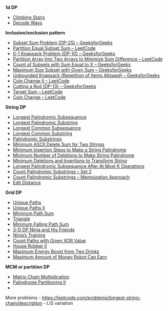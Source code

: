 **1d DP**
- [Climbing Stairs](https://leetcode.com/problems/climbing-stairs/)
- [Decode Ways](https://leetcode.com/problems/decode-ways/description/)


**Inclusion/exclusion pattern**

- [Subset Sum Problem (DP-25) – GeeksforGeeks](https://www.geeksforgeeks.org/dsa/subset-sum-problem-dp-25/)
- [Partition Equal Subset Sum – LeetCode](https://leetcode.com/problems/partition-equal-subset-sum/description/)
- [0-1 Knapsack Problem (DP-10) – GeeksforGeeks](https://www.geeksforgeeks.org/dsa/0-1-knapsack-problem-dp-10/)
- [Partition Array Into Two Arrays to Minimize Sum Difference – LeetCode](https://leetcode.com/problems/partition-array-into-two-arrays-to-minimize-sum-difference/description/)
- [Count of Subsets with Sum Equal to X – GeeksforGeeks](https://www.geeksforgeeks.org/dsa/count-of-subsets-with-sum-equal-to-x/)
- [Maximum Size Subset with Given Sum – GeeksforGeeks](https://www.geeksforgeeks.org/dsa/maximum-size-subset-given-sum/)
- [Unbounded Knapsack (Repetition of Items Allowed) – GeeksforGeeks](https://www.geeksforgeeks.org/dsa/unbounded-knapsack-repetition-items-allowed/)
- [Coin Change II – LeetCode](https://leetcode.com/problems/coin-change-ii/description/)
- [Cutting a Rod (DP-13) – GeeksforGeeks](https://www.geeksforgeeks.org/dsa/cutting-a-rod-dp-13/)
- [Target Sum – LeetCode](https://leetcode.com/problems/target-sum/description/)
- [Coin Change – LeetCode](https://leetcode.com/problems/coin-change/description/)










**String DP**

- [Longest Palindromic Subsequence](https://leetcode.com/problems/longest-palindromic-subsequence/description/)  
- [Longest Palindromic Substring](https://leetcode.com/problems/longest-palindromic-substring/)  
- [Longest Common Subsequence](https://leetcode.com/problems/longest-common-subsequence/)  
- [Longest Common Substring](https://www.geeksforgeeks.org/dsa/longest-common-substring-dp-29/)  
- [Palindromic Substrings](https://leetcode.com/problems/palindromic-substrings/)  
- [Minimum ASCII Delete Sum for Two Strings](https://leetcode.com/problems/minimum-ascii-delete-sum-for-two-strings/description/)  
- [Minimum Insertion Steps to Make a String Palindrome](https://leetcode.com/problems/minimum-insertion-steps-to-make-a-string-palindrome/description/)  
- [Minimum Number of Deletions to Make String Palindrome](https://www.geeksforgeeks.org/dsa/minimum-number-deletions-make-string-palindrome/)  
- [Minimum Deletions and Insertions to Transform String](https://www.geeksforgeeks.org/dsa/minimum-number-deletions-insertions-transform-one-string-another/)  
- [Longest Palindromic Subsequence After At Most K Operations](https://leetcode.com/problems/longest-palindromic-subsequence-after-at-most-k-operations/description/?slug=longest-palindromic-subsequence-after-at-most-k-operations&region=global_v2)  
- [Count Palindromic Substrings – Set 2](https://www.geeksforgeeks.org/count-palindrome-sub-strings-string-set-2/)  
- [Count Palindromic Substrings – Memoization Approach](https://www.geeksforgeeks.org/count-palindrome-sub-strings-string/#better-approach1-using-memoization-on2-time-and-on2-space)  
- [Edit Distance](https://leetcode.com/problems/edit-distance/description/)




**Grid DP**
- [Unique Paths](https://leetcode.com/problems/unique-paths/description/)
- [Unique Paths II](https://leetcode.com/problems/unique-paths-ii/)
- [Minimum Path Sum](https://leetcode.com/problems/minimum-path-sum/description/)
- [Triangle](https://leetcode.com/problems/triangle/description/)
- [Minimum Falling Path Sum](https://leetcode.com/problems/minimum-falling-path-sum/description/)
- [3-D DP Ninja and His Friends](https://takeuforward.org/data-structure/3-d-dp-ninja-and-his-friends-dp-13/)
- [Ninja’s Training](https://takeuforward.org/data-structure/dynamic-programming-ninjas-training-dp-7/)
- [Count Paths with Given XOR Value](https://leetcode.com/problems/count-paths-with-the-given-xor-value/description/)
- [House Robber II](https://leetcode.com/problems/house-robber-ii/)
- [Maximum Energy Boost from Two Drinks](https://leetcode.com/problems/maximum-energy-boost-from-two-drinks/description/)
- [Maximum Amount of Money Robot Can Earn](https://leetcode.com/problems/maximum-amount-of-money-robot-can-earn/description/)


**MCM or partition DP**
- [Matrix Chain Multiplication](https://www.geeksforgeeks.org/dsa/matrix-chain-multiplication-dp-8/)
- [Palindrome Partitioning II](https://leetcode.com/problems/palindrome-partitioning-ii/description/)
- 

More problems - 
https://leetcode.com/problems/longest-string-chain/description - LIS variation
